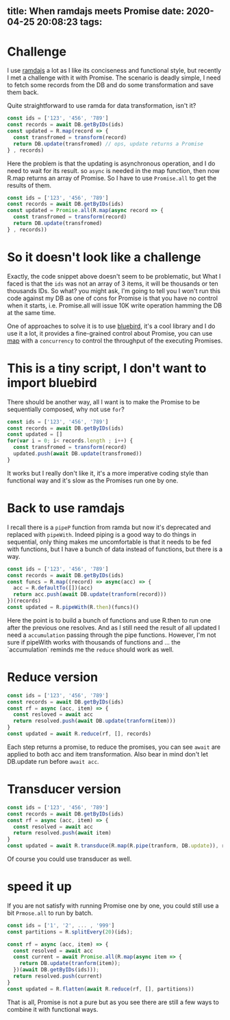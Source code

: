 title: When ramdajs meets Promise
date: 2020-04-25 20:08:23
tags:
---
# Challenge<a id="sec-1"></a>

I use [ramdajs](https://ramdajs.com/) a lot as I like its conciseness and functional style, but recently I met a challenge with it with Promise. The scenario is deadly simple, I need to fetch some records from the DB and do some transformation and save them back.

Quite straightforward to use ramda for data transformation, isn't it?

```js
const ids = ['123', '456', '789']
const records = await DB.getByIDs(ids)
const updated = R.map(record => {
  const transfromed = transform(record)
  return DB.update(transfromed) // ops, update returns a Promise
} , records)
```
<!-- more -->  

Here the problem is that the updating is asynchronous operation, and I do need to wait for its result. so `async` is needed in the map function, then now R.map returns an array of Promise. So I have to use `Promise.all` to get the results of them.

```js
const ids = ['123', '456', '789']
const records = await DB.getByIDs(ids)
const updated = Promise.all(R.map(async record => {
  const transfromed = transform(record)
  return DB.update(transfromed)
} , records))
```

# So it doesn't look like a challenge<a id="sec-2"></a>

Exactly, the code snippet above doesn't seem to be problematic, but What I faced is that the `ids` was not an array of 3 items, it will be thousands or ten thousands IDs. So what? you might ask, I'm going to tell you I won't run this code against my DB as one of cons for Promise is that you have no control when it starts, i.e. Promise.all will issue 10K write operation hamming the DB at the same time.

One of approaches to solve it is to use [bluebird](https://github.com/petkaantonov/bluebird), it's a cool library and I do use it a lot, it provides a fine-grained control about Promise, you can use [map](http://bluebirdjs.com/docs/api/promise.map.html) with a `concurrency` to control the throughput of the executing Promises.

# This is a tiny script, I don't want to import bluebird<a id="sec-3"></a>

There should be another way, all I want is to make the Promise to be sequentially composed, why not use `for`?

```js
const ids = ['123', '456', '789']
const records = await DB.getByIDs(ids)
const updated = []
for(var i = 0; i< records.length ; i++) {
  const transfromed = transform(record)
  updated.push(await DB.update(transfromed))
}
```

It works but I really don't like it, it's a more imperative coding style than functional way and it's slow as the Promises run one by one.

# Back to use ramdajs<a id="sec-4"></a>

I recall there is a `pipeP` function from ramda but now it's deprecated and replaced with `pipeWith`. Indeed piping is a good way to do things in sequential, only thing makes me uncomfortable is that it needs to be fed with functions, but I have a bunch of data instead of functions, but there is a way.

```js
const ids = ['123', '456', '789']
const records = await DB.getByIDs(ids)
const funcs = R.map((record) => async(acc) => {
  acc = R.defaultTo([])(acc)
  return acc.push(await DB.update(tranform(record)))
})(records)
const updated = R.pipeWith(R.then)(funcs)()
```

Here the point is to build a bunch of functions and use R.then to run one after the previous one resolves. And as I still need the result of all updated I need a `accumulation` passing through the pipe functions. However, I'm not sure if pipeWith works with thousands of functions and &#x2026; the \`accumulation\` reminds me the `reduce` should work as well.

# Reduce version<a id="sec-5"></a>

```js
const ids = ['123', '456', '789']
const records = await DB.getByIDs(ids)
const rf = async (acc, item) => {
  const resloved = await acc
  return resolved.push(await DB.update(tranform(item)))
}
const updated = await R.reduce(rf, [], records)
```

Each step returns a promise, to reduce the promises, you can see `await` are applied to both acc and item transformation. Also bear in mind don't let DB.update run before `await acc`.

# Transducer version<a id="sec-6"></a>

```js
const ids = ['123', '456', '789']
const records = await DB.getByIDs(ids)
const rf = async (acc, item) => {
  const resolved = await acc
  return resolved.push(await item)
}
const updated = await R.transduce(R.map(R.pipe(tranform, DB.update)), rf, [], records)
```

Of course you could use transducer as well.

# speed it up<a id="sec-7"></a>

If you are not satisfy with running Promise one by one, you could still use a bit `Prmose.all` to run by batch.

```js
const ids = ['1', '2', ... , '999']
const partitions = R.splitEvery(20)(ids);

const rf = async (acc, item) => {
  const resolved = await acc
  const current = await Promise.all(R.map(async item => {
    return DB.update(tranform(item));
  })(await DB.getByIDs(ids)));
  return resolved.push(current)
}
const updated = R.flatten(await R.reduce(rf, [], partitions))

```

That is all, Promise is not a pure but as you see there are still a few ways to combine it with functional ways.

